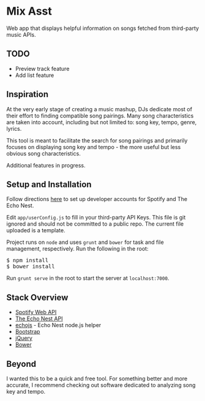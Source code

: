 # Mix Asst
Web app that displays helpful information on songs fetched from third-party music APIs.

## TODO
- Preview track feature
- Add list feature

## Inspiration
At the very early stage of creating a music mashup, DJs dedicate most of their effort to finding compatible song pairings. Many song characteristics are taken into account, including but not limited to: song key, tempo, genre, lyrics.

This tool is meant to facilitate the search for song pairings and primarily focuses on displaying song key and tempo - the more useful but less obvious song characteristics.

Additional features in progress.

## Setup and Installation

Follow directions [here](http://static.echonest.com/enspex/) to set up developer accounts for Spotify and The Echo Nest.

Edit `app/userConfig.js` to fill in your third-party API Keys. This file is git ignored and should not be committed to a public repo. The current file uploaded is a template.

Project runs on `node` and uses `grunt` and `bower` for task and file management, respectively. Run the following in the root:
<pre>
$ npm install
$ bower install
</pre>

Run `grunt serve` in the root to start the server at `localhost:7000`.

## Stack Overview
- [Spotify Web API](https://developer.spotify.com/web-api/)
- [The Echo Nest API](http://developer.echonest.com/)
- [echojs](https://github.com/tcr/echojs) - Echo Nest node.js helper
- [Bootstrap](http://getbootstrap.com/)
- [jQuery](http://jquery.com/)
- [Bower](http://bower.io/)

## Beyond

I wanted this to be a quick and free tool. For something better and more accurate, I recommend checking out software dedicated to analyzing song key and tempo.